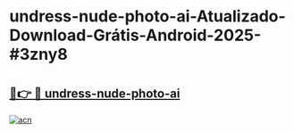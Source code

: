 # undress-nude-photo-ai-Atualizado-Download-Grátis-Android-2025-#3zny8

# <h2><a href="https://ainizakaria.my?title=undress-nude-photo-ai&ref=24M">🔗👉 🔴 undress-nude-photo-ai</a></h2>

[![acn](https://github.com/user-attachments/assets/0f9c940e-d8b0-45ae-aac7-cd30a18b3e1c)](https://ainizakaria.my?title=undress-nude-photo-ai&ref=24M)

